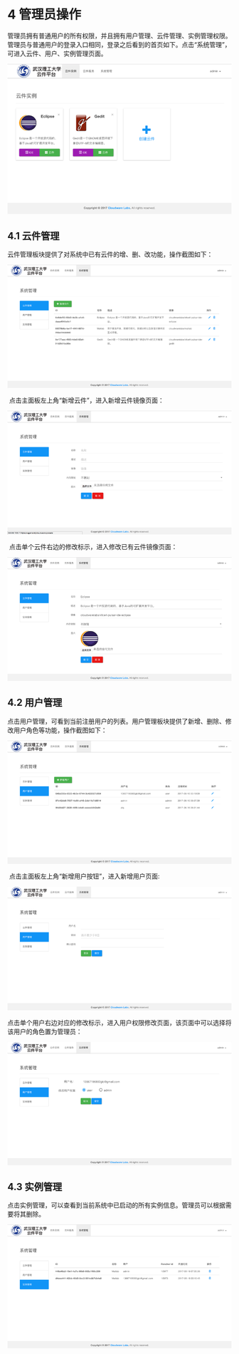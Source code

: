 # 4 管理员操作

​	管理员拥有普通用户的所有权限，并且拥有用户管理、云件管理、实例管理权限。管理员与普通用户的登录入口相同，登录之后看到的首页如下。点击“系统管理”，可进入云件、用户、实例管理页面。

![](./imgs/4.1.png)



## 4.1 云件管理

​	云件管理板块提供了对系统中已有云件的增、删、改功能，操作截图如下：

![](./imgs/4.2.png)



​	点击主面板左上角“新增云件”，进入新增云件镜像页面：

![](./imgs/4.3.png)



​	点击单个云件右边的修改标示，进入修改已有云件镜像页面：

![](./imgs/4.4.png)



## 4.2 用户管理

​	点击用户管理，可看到当前注册用户的列表。用户管理板块提供了新增、删除、修改用户角色等功能，操作截图如下：

![](./imgs/4.5.png)



​	点击主面板左上角“新增用户按钮”，进入新增用户页面:

![](./imgs/4.6.png)



​	点击单个用户右边对应的修改标示，进入用户权限修改页面，该页面中可以选择将该用户的角色置为管理员：

![](./imgs/4.7.png)



## 4.3 实例管理

​	点击实例管理，可以查看到当前系统中已启动的所有实例信息。管理员可以根据需要将其删除。

![](./imgs/4.8.png)



